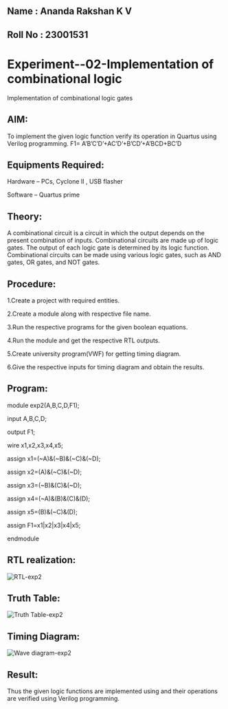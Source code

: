 ## Name : Ananda Rakshan K V

## Roll No : 23001531

# Experiment--02-Implementation of combinational logic
Implementation of combinational logic gates
 
## AIM:
To implement the given logic function verify its operation in Quartus using Verilog programming.
 F1= A’B’C’D’+AC’D’+B’CD’+A’BCD+BC’D
 
 
 
## Equipments Required:
Hardware – PCs, Cyclone II , USB flasher

Software – Quartus prime


## Theory:
 
A combinational circuit is a circuit in which the output depends on the present combination of inputs. Combinational circuits are made up of logic gates. The output of each logic gate is determined by its logic function. Combinational circuits can be made using various logic gates, such as AND gates, OR gates, and NOT gates.

## Procedure:

1.Create a project with required entities.

2.Create a module along with respective file name.

3.Run the respective programs for the given boolean equations.

4.Run the module and get the respective RTL outputs.

5.Create university program(VWF) for getting timing diagram.

6.Give the respective inputs for timing diagram and obtain the results.

## Program:

module exp2(A,B,C,D,F1);

input A,B,C,D;

output F1;

wire x1,x2,x3,x4,x5;

assign x1=(~A)&(~B)&(~C)&(~D);

assign x2=(A)&(~C)&(~D);

assign x3=(~B)&(C)&(~D);

assign x4=(~A)&(B)&(C)&(D);

assign x5=(B)&(~C)&(D);

assign F1=x1|x2|x3|x4|x5;

endmodule

## RTL realization:
![RTL-exp2](https://github.com/anandarakshan/Experiment--02-Implementation-of-combinational-logic-/assets/139217934/a760755e-7a19-4daa-81ae-b6b56a74bb5a)


## Truth Table:

![Truth Table-exp2](https://github.com/anandarakshan/Experiment--02-Implementation-of-combinational-logic-/assets/139217934/01f54815-c131-4e30-b32b-d08e28ebc0b3)

## Timing Diagram:

![Wave diagram-exp2](https://github.com/anandarakshan/Experiment--02-Implementation-of-combinational-logic-/assets/139217934/a5db4157-4dfd-4bea-aa37-08ab92f36517)

## Result:
Thus the given logic functions are implemented using  and their operations are verified using Verilog programming.
